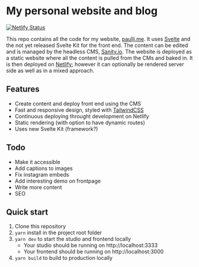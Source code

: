 # My personal website and blog

[![Netlify Status](https://api.netlify.com/api/v1/badges/a676f363-f650-480e-b573-8d1e104d2924/deploy-status)](https://app.netlify.com/sites/paullj/deploys)

This repo contains all the code for my website, [paullj.me](https://paullj.me). It uses [Svelte](https://svelte.dev) and the not yet released Svelte Kit for the front end. The content can be edited and is managed by the headless CMS, [Sanity.io](https://sanity.io). The website is deployed as a static website where all the content is pulled from the CMs and baked in. It is then deployed on [Netlify](netlify.com); however it can optionally be rendered server side as well as in a mixed approach.

## Features

- Create content and deploy front end using the CMS
- Fast and responsive design, styled with [TailwindCSS](https://tailwindcss.com)
- Continuous deploying throught development on Netlify
- Static rendering (with option to have dynamic routes)
- Uses new Svelte Kit (framework?)

## Todo

- Make it accessible
- Add captions to images
- Fix instagram embeds
- Add interesting demo on frontpage
- Write more content
- SEO

## Quick start

1. Clone this repository
2. `yarn` install in the project root folder
3. `yarn dev` to start the studio and frontend locally
   - Your studio should be running on http://localhost:3333
   - Your frontend should be running on http://localhost:3000
4. `yarn build` to build to production locally

